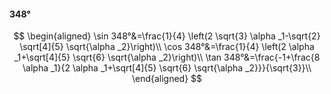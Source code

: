 #### 348°

$$
\begin{aligned}
\sin 348°&=\frac{1}{4} \left(2 \sqrt{3} \alpha _1-\sqrt{2} \sqrt[4]{5} \sqrt{\alpha _2}\right)\\
\cos 348°&=\frac{1}{4} \left(2 \alpha _1+\sqrt[4]{5} \sqrt{6} \sqrt{\alpha _2}\right)\\
\tan 348°&=\frac{-1+\frac{8 \alpha _1}{2 \alpha _1+\sqrt[4]{5} \sqrt{6} \sqrt{\alpha _2}}}{\sqrt{3}}\\
\end{aligned}
$$

